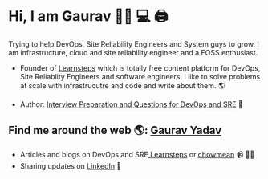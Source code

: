 # Hi, I am Gaurav 👋🏾 💻 :printer:

Trying to help DevOps, Site Reliability Engineers and System guys to grow. I am infrastructure, cloud and site reliability engineer and a FOSS enthusiast. 

- Founder of <a href="https://learnsteps.com"> Learnsteps</a> which is totally free content platform for DevOps, Site Reliablity Engineers and software engineers. I like to solve problems at scale with infrastrucutre and code and write about them. 🌎


- Author:  <a href="https://www.amazon.in/Interview-preparation-interview-questions-DevOps-ebook/dp/B086ZVY7KM/ref=sr_1_1?dchild=1&keywords=interview+devops&qid=1586755852&s=computers&sr=8-1">Interview Preparation and Questions for DevOps and SRE</a> :book:



## Find me around the web 🌎: <a href="https://github.com/chowmean">Gaurav Yadav</a>
- Articles and blogs on DevOps and SRE<a href="https://learnsteps.com"> Learnsteps</a> or <a href="https://www.chowmean.github.io">chowmean</a> 📹 ✍🏾
- Sharing updates on <a href="https://www.linkedin.com/in/chowmean/">LinkedIn</a> 💼
